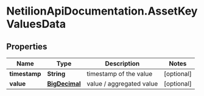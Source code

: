 # NetilionApiDocumentation.AssetKeyValuesData

## Properties
Name | Type | Description | Notes
------------ | ------------- | ------------- | -------------
**timestamp** | **String** | timestamp of the value | [optional] 
**value** | [**BigDecimal**](BigDecimal.md) | value / aggregated value | [optional] 
